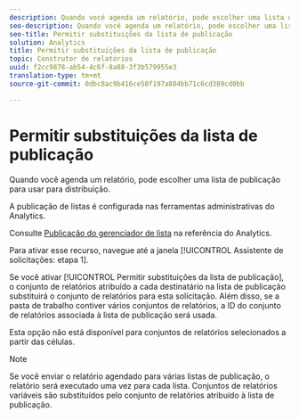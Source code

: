 ```yaml
---
description: Quando você agenda um relatório, pode escolher uma lista de publicação para usar para distribuição.
seo-description: Quando você agenda um relatório, pode escolher uma lista de publicação para usar para distribuição.
seo-title: Permitir substituições da lista de publicação
solution: Analytics
title: Permitir substituições da lista de publicação
topic: Construtor de relatórios
uuid: f2cc9878-ab54-4c6f-8a88-3f3b579955e3
translation-type: tm+mt
source-git-commit: 0dbc8ac9b416ce50f197a884bb71c6cd389cd0bb

---
```



# Permitir substituições da lista de publicação

Quando você agenda um relatório, pode escolher uma lista de publicação para usar para distribuição.

A publicação de listas é configurada nas ferramentas administrativas do Analytics.

Consulte [Publicação do gerenciador de lista](https://marketing.adobe.com/resources/help/en_US/reference/publishing_list.html) na referência do Analytics.

Para ativar esse recurso, navegue até a janela [!UICONTROL Assistente de solicitações: etapa 1].

Se você ativar [!UICONTROL Permitir substituições da lista de publicação], o conjunto de relatórios atribuído a cada destinatário na lista de publicação substituirá o conjunto de relatórios para esta solicitação. Além disso, se a pasta de trabalho contiver vários conjuntos de relatórios, a ID do conjunto de relatórios associada à lista de publicação será usada.

Esta opção não está disponível para conjuntos de relatórios selecionados a partir das células.

>[!NOTE]
>
>Se você enviar o relatório agendado para várias listas de publicação, o relatório será executado uma vez para cada lista. Conjuntos de relatórios variáveis são substituídos pelo conjunto de relatórios atribuído à lista de publicação.

